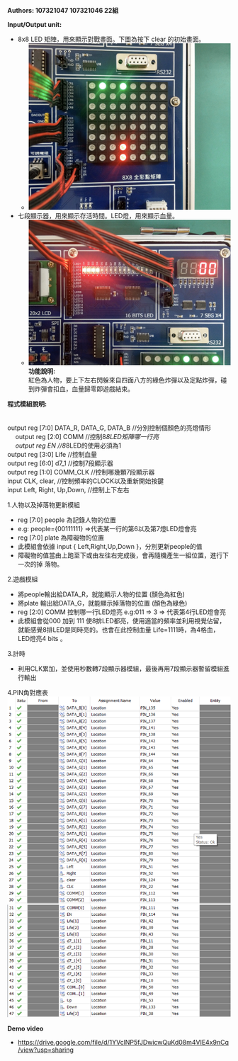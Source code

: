 ﻿**Authors: 107321047 107321046 22組**        
 
**Input/Output unit:**                 
 - 8x8 LED 矩陣，用來顯示對戰畫面。下圖為按下 clear 的初始畫面。
	- ![圖片](/images/img1.jpg)
 - 七段顯示器，用來顯示存活時間。LED燈，用來顯示血量。
	- ![圖片](/images/img2.jpg)
**功能說明:**         
     紅色為人物，要上下左右閃躲來自四面八方的綠色炸彈以及定點炸彈，碰到炸彈會扣血，血量歸零即遊戲結束。

**程式模組說明:**              
　 
   
   output reg [7:0] DATA_R, DATA_G, DATA_B           //分別控制個顏色的亮燈情形  
　 output reg [2:0] COMM                             //控制8*8LED矩陣哪一行亮  
　 output reg EN                                     //8*8LED的使用必須為1  
   output reg [3:0] Life                            //控制血量     
   output reg [6:0] d7_1                            //控制7段顯示器  
   output reg [1:0] COMM_CLK                        //控制哪幾顆7段顯示器   
   input CLK, clear,                                //控制頻率的CLOCK以及重新開始按鍵   
   input Left, Right, Up,Down,                      //控制上下左右  
   
   

1.人物以及掉落物更新模組
  - reg [7:0] people 為記錄人物的位置
  - e.g: people={00111111} =>代表某一行的第6以及第7燈LED燈會亮
  - reg [7:0] plate 為障礙物的位置 
  - 此模組會依據 input { Left,Right,Up,Down }，分別更新people的值 
  - 障礙物的值當由上跑至下或由左往右完成後，會再隨機產生一組位置，進行下一次的掉    落物。  

2.遊戲模組
  - 將people輸出給DATA_R，就能顯示人物的位置 (顏色為紅色)
  - 將plate 輸出給DATA_G，就能顯示掉落物的位置 (顏色為綠色)
  - reg [2:0] COMM 控制哪一行LED燈亮 e.g:011 => 3 => 代表第4行LED燈會亮
  - 此模組會從000 加到 111 使8排LED都亮，使用適當的頻率並利用視覺佔留，就能感覺8排LED是同時亮的。也會在此控制血量 Life=1111時，為4格血，LED燈亮4 bits 。


3.計時
- 利用CLK累加，並使用秒數轉7段顯示器模組，最後再用7段顯示器暫留模組進行輸出     

4.PIN角對應表                                  
    ![圖片](/images/img3.png)
    ![圖片](/images/img4.png)  
    
**Demo video**
- https://drive.google.com/file/d/1YVclNP5fJDwicwQuKd08m4VIE4x9nCq/view?usp=sharing



